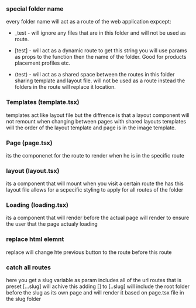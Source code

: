 
### special folder name

every folder name will act as a route of the web application expcept:

* _test - will ignore any files that are in this folder and will not be used as route.


* [test] - will act as a dynamic route to get this string you will use params as props to the function then the name of
the folder. Good for products placement profiles etc.

* (test) - will act as a shared space between the routes in this folder sharing template and layout file.
will not be used as a route instead the folders in the route will replace it location.


### Templates (template.tsx)

templates act like layout file but the diffrence is that a layout component will not remount when changing between pages with shared layouts templates will the order of the layout template and page is in the image template.

### Page (page.tsx)

its the componenet for the route to render when he is in the specific route

### layout (layout.tsx)

its a component that will mount when you visit a certain route the has this layout file allows for a scpecific styling to apply for all routes of the folder

### Loading (loading.tsx)


its a component that will render before the actual page will render to ensure the user that the page actualy loading


### replace html elemnt

replace will change hte previous button to the route before this route



### catch all routes

here you get a slug variable as param includes all of the url routes that is preset [...slug] will achive this
adding [] to [..slug] will include the root folder before the slug as its own page and will render it based on 
page.tsx file in the slug folder